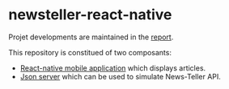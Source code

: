 # newsteller-react-native

Projet developments are maintained in the [report](https://docs.google.com/presentation/d/1koi8OjzOgzqrEfjFLcmMOL1Pyw0OtRvcTBjuMsZ0jGM/edit?usp=sharing).

This repository is constitued of two composants: 
  - [React-native mobile application](NewsTeller) which displays articles.
  - [Json server](Json-server) which can be used to simulate News-Teller API.
